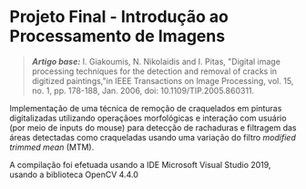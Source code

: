 # Projeto Final - Introdução ao Processamento de Imagens

> ***Artigo base:*** I. Giakoumis, N. Nikolaidis and I. Pitas, "Digital image
processing techniques for the detection and removal of cracks in
digitized paintings,"in IEEE Transactions on Image Processing, vol.
15, no. 1, pp. 178-188, Jan. 2006, doi: 10.1109/TIP.2005.860311.

Implementação de uma técnica de remoção de craquelados em pinturas digitalizadas utilizando operaçãoes morfológicas e interação com usuário (por meio de inputs do mouse) para detecção de rachaduras e filtragem das áreas detectadas como craqueladas usando uma variação do filtro *modified trimmed mean* (MTM).

A compilação foi efetuada usando a IDE Microsoft Visual Studio 2019, usando a 
biblioteca OpenCV 4.4.0
